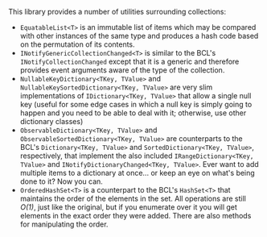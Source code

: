 This library provides a number of utilities surrounding collections:

* `EquatableList<T>` is an immutable list of items which may be compared with other instances of the same type and produces a hash code based on the permutation of its contents.
* `INotifyGenericCollectionChanged<T>` is similar to the BCL's `INotifyCollectionChanged` except that it is a generic and therefore provides event arguments aware of the type of the collection.
* `NullableKeyDictionary<TKey, TValue>` and `NullableKeySortedDictionary<TKey, TValue>` are very slim implementations of `IDictionary<TKey, TValue>` that allow a single null key (useful for some edge cases in which a null key is simply going to happen and you need to be able to deal with it; otherwise, use other dictionary classes)
* `ObservableDictionary<TKey, TValue>` and `ObservableSortedDictionary<TKey, TValue>` are counterparts to the BCL's `Dictionary<TKey, TValue>` and `SortedDictionary<TKey, TValue>`, respectively, that implement the also included `IRangeDictionary<TKey, TValue>` and `INotifyDictionaryChanged<TKey, TValue>`. Ever want to add multiple items to a dictionary at once... or keep an eye on what's being done to it? Now you can.
* `OrderedHashSet<T>` is a counterpart to the BCL's `HashSet<T>` that maintains the order of the elements in the set. All operations are still *O(1)*, just like the original, but if you enumerate over it you will get elements in the exact order they were added. There are also methods for manipulating the order.